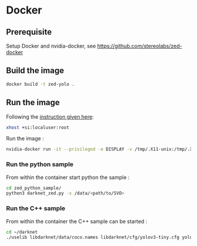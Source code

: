 # Docker

## Prerequisite

Setup Docker and nvidia-docker, see https://github.com/stereolabs/zed-docker

## Build the image

```Bash
docker build -t zed-yolo .
```

## Run the image

Following the [instruction given here](https://github.com/stereolabs/zed-docker#opengl-support):

```Bash
xhost +si:localuser:root
```

Run the image :

```Bash
nvidia-docker run -it --privileged -e DISPLAY -v /tmp/.X11-unix:/tmp/.X11-unix --mount type=bind,source=/<some_path_to_svo_files>,target=/data,readonly --env QT_X11_NO_MITSHM=1 zed-yolo
```

### Run the python sample

From within the container start python the sample :

```Bash
cd zed_python_sample/
python3 darknet_zed.py -s /data/<path/to/SVO>
```

### Run the C++ sample

From within the container the C++ sample can be started :

```Bash
cd ~/darknet
./uselib libdarknet/data/coco.names libdarknet/cfg/yolov3-tiny.cfg yolov3-tiny.weights /data/<path/to/SVO>
```
